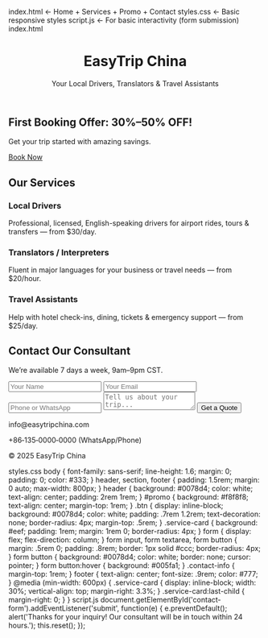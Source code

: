 index.html             ← Home + Services + Promo + Contact
styles.css            ← Basic responsive styles
script.js             ← For basic interactivity (form submission)
index.html
<!DOCTYPE html>
<html lang="en">
<head>
  <meta charset="UTF-8" />
  <meta name="viewport" content="width=device-width,initial-scale=1" />
  <title>EasyTrip China – Local Travel Services</title>
  <link rel="stylesheet" href="styles.css" />
</head>
<body>
  <header>
    <h1>EasyTrip China</h1>
    <p>Your Local Drivers, Translators & Travel Assistants</p>
  </header>

  <section id="promo">
    <h2> First Booking Offer: 30%–50% OFF!</h2>
    <p>Get your trip started with amazing savings.</p>
    <a href="#contact" class="btn">Book Now</a>
  </section>

  <section id="services">
    <h2>Our Services</h2>
    <div class="service-card">
      <h3>Local Drivers</h3>
      <p>Professional, licensed, English-speaking drivers for airport rides, tours & transfers — from $30/day.</p>
    </div>
    <div class="service-card">
      <h3>Translators / Interpreters</h3>
      <p>Fluent in major languages for your business or travel needs — from $20/hour.</p>
    </div>
    <div class="service-card">
      <h3>Travel Assistants</h3>
      <p>Help with hotel check-ins, dining, tickets & emergency support — from $25/day.</p>
    </div>
  </section>

  <section id="contact">
    <h2>Contact Our Consultant</h2>
    <p>We’re available 7 days a week, 9am–9pm CST.</p>
    <form id="contact-form">
      <input type="text" name="name" placeholder="Your Name" required />
      <input type="email" name="email" placeholder="Your Email" required />
      <input type="tel" name="phone" placeholder="Phone or WhatsApp" required />
      <textarea name="message" placeholder="Tell us about your trip..." required></textarea>
      <button type="submit">Get a Quote</button>
    </form>
    <div class="contact-info">
      <p> info@easytripchina.com</p>
      <p> +86‑135‑0000‑0000 (WhatsApp/Phone)</p>
    </div>
  </section>

  <footer>
    <p>&copy; 2025 EasyTrip China</p>
  </footer>

  <script src="script.js"></script>
</body>
</html>
styles.css
body {
  font-family: sans-serif;
  line-height: 1.6;
  margin: 0;
  padding: 0;
  color: #333;
}
header, section, footer {
  padding: 1.5rem;
  margin: 0 auto;
  max-width: 800px;
}
header {
  background: #0078d4;
  color: white;
  text-align: center;
  padding: 2rem 1rem;
}
#promo {
  background: #f8f8f8;
  text-align: center;
  margin-top: 1rem;
}
.btn {
  display: inline-block;
  background: #0078d4;
  color: white;
  padding: .7rem 1.2rem;
  text-decoration: none;
  border-radius: 4px;
  margin-top: .5rem;
}
.service-card {
  background: #eef;
  padding: 1rem;
  margin: 1rem 0;
  border-radius: 4px;
}
form {
  display: flex;
  flex-direction: column;
}
form input, form textarea, form button {
  margin: .5rem 0;
  padding: .8rem;
  border: 1px solid #ccc;
  border-radius: 4px;
}
form button {
  background: #0078d4;
  color: white;
  border: none;
  cursor: pointer;
}
form button:hover {
  background: #005fa1;
}
.contact-info {
  margin-top: 1rem;
}
footer {
  text-align: center;
  font-size: .9rem;
  color: #777;
}
@media (min-width: 600px) {
  .service-card {
    display: inline-block;
    width: 30%;
    vertical-align: top;
    margin-right: 3.3%;
  }
  .service-card:last-child {
    margin-right: 0;
  }
}
script.js
document.getElementById('contact-form').addEventListener('submit', function(e) {
  e.preventDefault();
  alert('Thanks for your inquiry! Our consultant will be in touch within 24 hours.');
  this.reset();
});
